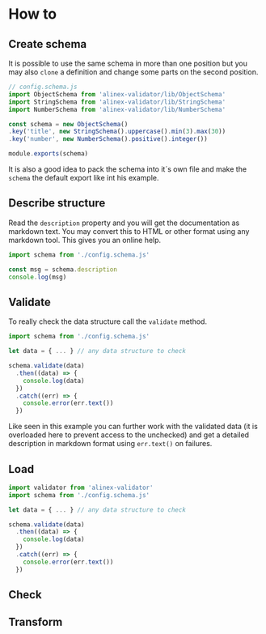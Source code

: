 # How to


## Create schema

It is possible to use the same schema in more than one position but you may also
`clone` a definition and change some parts on the second position.

```js
// config.schema.js
import ObjectSchema from 'alinex-validator/lib/ObjectSchema'
import StringSchema from 'alinex-validator/lib/StringSchema'
import NumberSchema from 'alinex-validator/lib/NumberSchema'

const schema = new ObjectSchema()
.key('title', new StringSchema().uppercase().min(3).max(30))
.key('number', new NumberSchema().positive().integer())

module.exports(schema)
```

It is also a good idea to pack the schema into it´s own file and make the `schema` the default
export like int his example.


## Describe structure

Read the `description` property and you will get the documentation as markdown text. You may
convert this to HTML or other format using any markdown tool. This gives you an online help.

```js
import schema from './config.schema.js'

const msg = schema.description
console.log(msg)
```


## Validate

To really check the data structure call the `validate` method.

```js
import schema from './config.schema.js'

let data = { ... } // any data structure to check

schema.validate(data)
  .then((data) => {
    console.log(data)
  })
  .catch((err) => {
    console.error(err.text())
  })
```

Like seen in this example you can further work with the validated data (it is overloaded here
to prevent access to the unchecked) and get a detailed description in markdown format using `err.text()` on failures.


## Load

```js
import validator from 'alinex-validator'
import schema from './config.schema.js'

let data = { ... } // any data structure to check

schema.validate(data)
  .then((data) => {
    console.log(data)
  })
  .catch((err) => {
    console.error(err.text())
  })
```

## Check


## Transform
